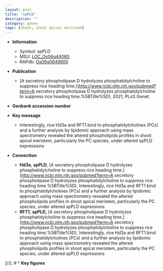 ```yaml
---
layout: post
title: "spPLD"
description: ""
category: genes
tags: [shoot, shoot apical meristem]
---
```


* **Information**  
    + Symbol: spPLD  
    + MSU: [LOC_Os06g44060](http://rice.uga.edu/cgi-bin/ORF_infopage.cgi?orf=LOC_Os06g44060)  
    + RAPdb: [Os06g0649900](https://rapdb.dna.affrc.go.jp/locus/?name=Os06g0649900)  

* **Publication**  
    + [A secretory phospholipase D hydrolyzes phosphatidylcholine to suppress rice heading time.](http://www.ncbi.nlm.nih.gov/pubmed?term=A secretory phospholipase D hydrolyzes phosphatidylcholine to suppress rice heading time.%5BTitle%5D), 2021, PLoS Genet.

* **Genbank accession number**  

* **Key message**  
    + Interestingly, rice Hd3a and RFT1 bind to phosphatidylcholines (PCs) and a further analysis by lipidomic approach using mass spectrometry revealed the altered phospholipids profiles in shoot apical meristem, particularly the PC species, under altered spPLD expressions

* **Connection**  
    + __Hd3a__, __spPLD__, [A secretory phospholipase D hydrolyzes phosphatidylcholine to suppress rice heading time.](http://www.ncbi.nlm.nih.gov/pubmed?term=A secretory phospholipase D hydrolyzes phosphatidylcholine to suppress rice heading time.%5BTitle%5D),  Interestingly, rice Hd3a and RFT1 bind to phosphatidylcholines (PCs) and a further analysis by lipidomic approach using mass spectrometry revealed the altered phospholipids profiles in shoot apical meristem, particularly the PC species, under altered spPLD expressions
    + __RFT1__, __spPLD__, [A secretory phospholipase D hydrolyzes phosphatidylcholine to suppress rice heading time.](http://www.ncbi.nlm.nih.gov/pubmed?term=A secretory phospholipase D hydrolyzes phosphatidylcholine to suppress rice heading time.%5BTitle%5D),  Interestingly, rice Hd3a and RFT1 bind to phosphatidylcholines (PCs) and a further analysis by lipidomic approach using mass spectrometry revealed the altered phospholipids profiles in shoot apical meristem, particularly the PC species, under altered spPLD expressions

[//]: # * **Key figures**  


